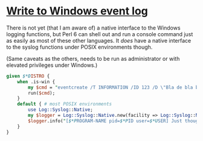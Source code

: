 [1]: https://rosettacode.org/wiki/Write_to_Windows_event_log

# [Write to Windows event log][1]

There is not yet (that I am aware of) a native interface to the Windows logging functions, but Perl 6 can shell out and run a console command just as easily as most of these other languages. It *does* have a native interface to the syslog functions under POSIX environments though.



(Same caveats as the others, needs to be run as administrator or with elevated privileges under Windows.)

```perl
given $*DISTRO {
    when .is-win {
        my $cmd = "eventcreate /T INFORMATION /ID 123 /D \"Bla de bla bla bla\"";
        run($cmd);
    }
    default { # most POSIX environments
        use Log::Syslog::Native;
        my $logger = Log::Syslog::Native.new(facility => Log::Syslog::Native::User);
        $logger.info("[$*PROGRAM-NAME pid=$*PID user=$*USER] Just thought you might like to know.");
    }
}
```
